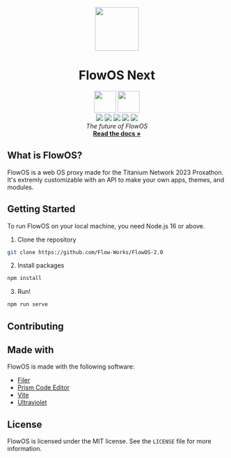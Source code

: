 <div align="center">
  <img src="https://raw.githubusercontent.com/Flow-Works/FlowOS-2.0/master/src/assets/flow.png" width="100px">
 
  # FlowOS Next

  <img src="https://cdn.rawgit.com/standard/standard/master/badge.svg" height="50">
  <a href="https://discord.gg/axUqK8CN2n"><img src="https://raw.githubusercontent.com/Flow-Works/FlowOS-2.0/master/src/assets/badge.png" height="50"></a><br/>

  <img src="https://img.shields.io/github/stars/flow-works/flowos-2.0?style=for-the-badge" />
  <img src="https://img.shields.io/github/issues-pr/flow-works/flowos-2.0?style=for-the-badge" />
  <img src="https://img.shields.io/github/forks/flow-works/flowos-2.0?style=for-the-badge&color=orange" />
  <img src="https://img.shields.io/github/commit-activity/t/Flow-Works/FlowOS-2.0?style=for-the-badge&color=violet" />
  <img src="https://img.shields.io/github/actions/workflow/status/flow-works/flowos-2.0/build.yml?style=for-the-badge" />

  <br>
  <i>The future of FlowOS</i>
  <br>
  <a href="https://docs.flow-works.me"><strong>Read the docs »</strong></a>
  <br>
  
</div>

## What is FlowOS?

FlowOS is a web OS proxy made for the Titanium Network 2023 Proxathon. It's extremly customizable with an API to make your own apps, themes, and modules.

## Getting Started

To run FlowOS on your local machine, you need Node.js 16 or above. 

1. Clone the repository
```bash
git clone https://github.com/Flow-Works/FlowOS-2.0
```
2. Install packages
```bash
npm install
```
3. Run!
```bash
npm run serve
```
## Contributing


## Made with
FlowOS is made with the following software:
* [Filer](https://github.com/filerjs/filer)
* [Prism Code Editor](https://github.com/FIameCaster/prism-code-editor)
* [Vite](https://vitejs.dev)
* [Ultraviolet](https://github.com/titaniumnetwork-dev/ultraviolet)

## License
FlowOS is licensed under the MIT license. See the `LICENSE` file for more information.
